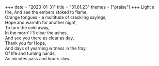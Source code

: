 +++
date = "2023-01-31"
title = "31.01.23"
themes = ["praise"]
+++
Light a fire,
And see the embers stoked to flame,  
Orange tongues - a multitude of crackling sayings,  
Hope and warmth for another night,  
To turn the cold away,  
In the morn' I'll clear the ashes,  
And see you there as clear as day,  
Thank you for Hope,  
And days of yearning witness in the fray,  
Of life and turning hands,  
As minutes pass and hours slow.
